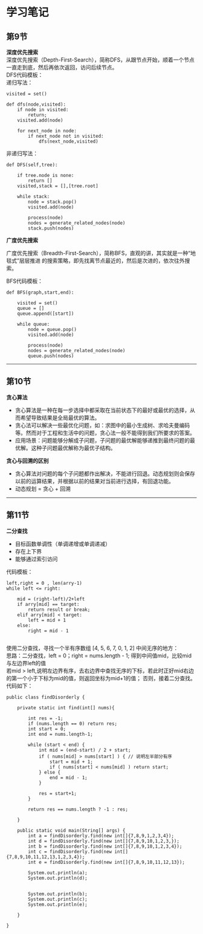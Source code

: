 # 学习笔记

## 第9节  

**深度优先搜索**  
深度优先搜索（Depth-First-Search），简称DFS，从跟节点开始，顺着一个节点一直走到底，然后再依次返回，访问后续节点。  
DFS代码模板：  
递归写法：  
```
visited = set()

def dfs(node,visited):
	if node in visited:
		return;
	visited.add(node)
	
	for next_node in node:
		if next_node not in visited:
			dfs(next_node,visited)

```

非递归写法：  

```
def DFS(self,tree):
	
	if tree.node is none:
		return []
	visited,stack = [],[tree.root]
	
	while stack:
		node = stack.pop()
		visited.add(node)
		
		process(node)
		nodes = generate_related_nodes(node)
		stack.push(nodes)
```  

**广度优先搜索**  


广度优先搜索（Breadth-First-Search），简称BFS，直观的讲，其实就是一种“地毯式”层层推进
的搜索策略，即先找离节点最近的，然后是次进的，依次往外搜索。

BFS代码模板：  

```
def BFS(graph,start,end):

	visited = set()
	queue = []
	queue.append([start])
	
	while queue:
		node = queue.pop()
		visited.add(node)
		
		process(node)
		nodes = generate_related_nodes(node)
		queue.push(nodes)
```

***  


## 第10节  

**贪心算法**  
- 贪心算法是一种在每一步选择中都采取在当前状态下的最好或最优的选择，从而希望导致结果是全局最优的算法。  
- 贪心法可以解决一些最优化问题，如：求图中的最小生成树、求哈夫曼编码等。然而对于工程和生活中的问题，贪心法一般不能得到我们所要求的答案。  
- 应用场景：问题能够分解成子问题，子问题的最优解能够递推到最终问题的最优解。这种子问题最优解称为最优子结构。  


**贪心与回溯的区别**  

- 贪心算法对问题的每个子问题都作出解决，不能进行回退。动态规划则会保存以前的运算结果，并根据以前的结果对当前进行选择，有回退功能。  
- 动态规划 = 贪心 + 回溯  


***  


## 第11节  

**二分查找**   
- 目标函数单调性（单调递增或单调递减）  
- 存在上下界  
- 能够通过索引访问   


代码模板：  
```
left,right = 0 , len(arry-1)
while left <= right:

	mid = (right-left)/2+left
	if arry[mid] == target: 
		return result or break;
	elif arry[mid] < target:
		left = mid + 1
	else:
		right = mid - 1
 

```  

使用二分查找，寻找一个半有序数组 [4, 5, 6, 7, 0, 1, 2] 中间无序的地方：  
思路：二分查找，left = 0；right = nums.length - 1; 得到中间值mid，比较mid与左边界left的值  
	若mid > left,说明左边界有序，去右边界中查找无序的下标，若此时正好mid右边的第一个小于下标为mid的值，则返回坐标为mid+1的值；
	否则，接着二分查找。代码如下：  
```
public class findDisorderly {

    private static int find(int[] nums){

        int res = -1;
        if (nums.length == 0) return res;
        int start = 0;
        int end = nums.length-1;

        while (start < end) {
            int mid = (end-start) / 2 + start;     
            if ( nums[mid] > nums[start] ) { // 说明左半部分有序
                start = mid + 1;
                if ( nums[start] < nums[mid] ) return start;
            } else {
                end = mid - 1;
            }

            res = start+1;
        }

        return res == nums.length ? -1 : res;

    }

    public static void main(String[] args) {
        int a = findDisorderly.find(new int[]{7,8,9,1,2,3,4});
        int d = findDisorderly.find(new int[]{7,8,9,10,1,2,3,});
        int b = findDisorderly.find(new int[]{7,8,9,10,1,2,3,4});
        int c = findDisorderly.find(new int[]{7,8,9,10,11,12,13,1,2,3,4});
		int e = findDisorderly.find(new int[]{7,8,9,10,11,12,13});

        System.out.println(a);
        System.out.println(d);


        System.out.println(b);
        System.out.println(c);
		System.out.println(e);

    }

}
```























